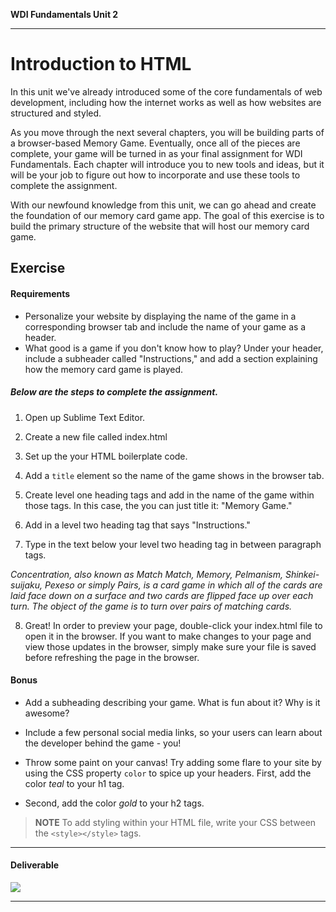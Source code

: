 **WDI Fundamentals Unit 2**

---

# Introduction to HTML

In this unit we've already introduced some of the core fundamentals of web development, including how the internet works as well as how websites are structured and styled.

As you move through the next several chapters, you will be building parts of a browser-based Memory Game. Eventually, once all of the pieces are complete, your game will be turned in as your final assignment for WDI Fundamentals. Each chapter will introduce you to new tools and ideas, but it will be your job to figure out how to incorporate and use these tools to complete the assignment.

With our newfound knowledge from this unit, we can go ahead and create the foundation of our memory card game app. The goal of this exercise is to build the primary structure of the website that will host our memory card game.

## Exercise

#### Requirements

* Personalize your website by displaying the name of the game in a corresponding browser tab and include the name of your game as a header.
* What good is a game if you don't know how to play? Under your header, include a subheader called "Instructions," and add a section explaining how the memory card game is played.

##### Below are the steps to complete the assignment.

1) Open up Sublime Text Editor.

2) Create a new file called index.html

3) Set up the your HTML boilerplate code.

4) Add a `title` element so the name of the game shows in the browser tab.

5) Create level one heading tags and add in the name of the game within those tags. In this case, the you can just title it: "Memory Game."

6) Add in a level two heading tag that says "Instructions."

7) Type in the text below your level two heading tag in between paragraph tags.

*Concentration, also known as Match Match, Memory, Pelmanism, Shinkei-suijaku, Pexeso or simply Pairs, is a card game in which all of the cards are laid face down on a surface and two cards are flipped face up over each turn. The object of the game is to turn over pairs of matching cards.*

8) Great! In order to preview your page, double-click your index.html file to open it in the browser. If you want to make changes to your page and view those updates in the browser, simply make sure your file is saved before refreshing the page in the browser.

#### Bonus

* Add a subheading describing your game. What is fun about it? Why is it awesome?

* Include a few personal social media links, so your users can learn about the developer behind the game - you!

* Throw some paint on your canvas! Try adding some flare to your site by using the CSS property `color` to spice up your headers. First, add the color *teal* to your h1 tag.

* Second, add the color *gold* to your h2 tags.

>**NOTE** To add styling within your HTML file, write your CSS between the `<style></style>` tags.

---

#### Deliverable

![](https://s3.amazonaws.com/f.cl.ly/items/2J000u3x2I3S2Z1c0y0M/Image%202016-03-16%20at%201.27.18%20PM.png?v=991ea9bd)

---
